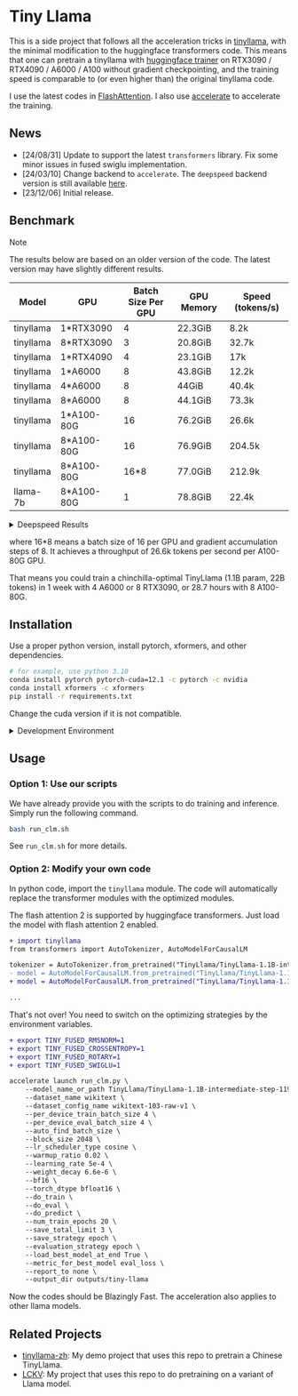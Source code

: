 # Tiny Llama

This is a side project that follows all the acceleration tricks in [tinyllama](https://github.com/jzhang38/TinyLlama), with the minimal modification to the huggingface transformers code. This means that one can pretrain a tinyllama with [huggingface trainer](https://github.com/huggingface/transformers/blob/main/examples/pytorch/language-modeling/run_clm.py) on RTX3090 / RTX4090 / A6000 / A100 without gradient checkpointing, and the training speed is comparable to (or even higher than) the original tinyllama code.

I use the latest codes in [FlashAttention](https://github.com/Dao-AILab/flash-attention/). I also use [accelerate](https://github.com/huggingface/accelerate) to accelerate the training.

## News
- [24/08/31] Update to support the latest  `transformers` library. Fix some minor issues in fused swiglu implementation.
- [24/03/10] Change backend to `accelerate`. The `deepspeed` backend version is still available [here](https://github.com/whyNLP/tinyllama/tree/1694ad94c51a6bf18fc159332944dcee03610798).
- [23/12/06] Initial release.

## Benchmark

> [!NOTE]
> The results below are based on an older version of the code. The latest version may have slightly different results.

| Model     | GPU        | Batch Size Per GPU | GPU Memory | Speed (tokens/s) |
| --------- | ---------- | ------------------ | ---------- | ---------------- |
| tinyllama | 1*RTX3090  | 4                  | 22.3GiB    | 8.2k             |
| tinyllama | 8*RTX3090  | 3                  | 20.8GiB    | 32.7k            |
| tinyllama | 1*RTX4090  | 4                  | 23.1GiB    | 17k              |
| tinyllama | 1*A6000    | 8                  | 43.8GiB    | 12.2k            |
| tinyllama | 4*A6000    | 8                  | 44GiB      | 40.4k            |
| tinyllama | 8*A6000    | 8                  | 44.1GiB    | 73.3k            |
| tinyllama | 1*A100-80G | 16                 | 76.2GiB    | 26.6k            |
| tinyllama | 8*A100-80G | 16                 | 76.9GiB    | 204.5k           |
| tinyllama | 8*A100-80G | 16*8               | 77.0GiB    | 212.9k           |
| llama-7b  | 8*A100-80G | 1                  | 78.8GiB    | 22.4k            |

<details>
<summary>Deepspeed Results</summary>

| Model     | GPU        | Batch Size Per GPU | GPU Memory | Speed (tokens/s) |
| --------- | ---------- | ------------------ | ---------- | ---------------- |
| tinyllama | 8*RTX3090  | 4                  | 16.3G      | 36k              |
| tinyllama | 4*A6000    | 8                  | 30G        | 35k              |
| tinyllama | 4*A6000    | 12                 | 39G        | 40k              |
| tinyllama | 8*A40      | 8                  | 30G        | 86k              |
| tinyllama | 8*A40      | 12                 | 39G        | 92k              |
| llama-7b  | 8*A40      | 1                  | 39.5G      | 4.7k             |
| llama-7b  | 8*A100-80G | 4                  | 60G        | 18k              |
</details>

where 16*8 means a batch size of 16 per GPU and gradient accumulation steps of 8. It achieves a throughput of 26.6k tokens per second per A100-80G GPU.

That means you could train a chinchilla-optimal TinyLlama (1.1B param, 22B tokens) in 1 week with 4 A6000 or 8 RTX3090, or 28.7 hours with 8 A100-80G.

## Installation

Use a proper python version, install pytorch, xformers, and other dependencies.

```sh
# for example, use python 3.10
conda install pytorch pytorch-cuda=12.1 -c pytorch -c nvidia
conda install xformers -c xformers
pip install -r requirements.txt
```

Change the cuda version if it is not compatible.

<details>
<summary>Development Environment</summary>

The current implementation is developed using python 3.12.4.

```sh
# install pytorch (2.5.0 nightly)
conda install pytorch pytorch-cuda=12.1 -c pytorch-nightly -c nvidia

# install xFormers
# (Optional) Makes the build much faster
pip install ninja
# Set TORCH_CUDA_ARCH_LIST if running and building on different GPU types
pip install -v -U git+https://github.com/facebookresearch/xformers.git@main#egg=xformers
# (this can take dozens of minutes)

# install other dependencies like transformers, accelerate, etc.
pip install -r requirements.txt
```

> [!NOTE]
> I am using pytorch nightly build since I want to use FlexAttention. Feel free to use the stable version of [PyTorch](https://pytorch.org/get-started/locally/). If so, you can install [xFormers](https://github.com/facebookresearch/xformers) by `conda install xformers -c xformers`.

</details>

## Usage

### Option 1: Use our scripts

We have already provide you with the scripts to do training and inference. Simply run the following command.

```sh
bash run_clm.sh
```

See `run_clm.sh` for more details.

### Option 2: Modify your own code

In python code, import the `tinyllama` module. The code will automatically replace the transformer modules with the optimized modules.

The flash attention 2 is supported by huggingface transformers. Just load the model with flash attention 2 enabled.

```diff
+ import tinyllama
from transformers import AutoTokenizer, AutoModelForCausalLM

tokenizer = AutoTokenizer.from_pretrained("TinyLlama/TinyLlama-1.1B-intermediate-step-1195k-token-2.5T")
- model = AutoModelForCausalLM.from_pretrained("TinyLlama/TinyLlama-1.1B-intermediate-step-1195k-token-2.5T")
+ model = AutoModelForCausalLM.from_pretrained("TinyLlama/TinyLlama-1.1B-intermediate-step-1195k-token-2.5T", attn_implementation="flash_attention_2")

...
```

That's not over! You need to switch on the optimizing strategies by the environment variables. 

```diff
+ export TINY_FUSED_RMSNORM=1
+ export TINY_FUSED_CROSSENTROPY=1
+ export TINY_FUSED_ROTARY=1
+ export TINY_FUSED_SWIGLU=1

accelerate launch run_clm.py \
    --model_name_or_path TinyLlama/TinyLlama-1.1B-intermediate-step-1195k-token-2.5T \
    --dataset_name wikitext \
    --dataset_config_name wikitext-103-raw-v1 \
    --per_device_train_batch_size 4 \
    --per_device_eval_batch_size 4 \
    --auto_find_batch_size \
    --block_size 2048 \
    --lr_scheduler_type cosine \
    --warmup_ratio 0.02 \
    --learning_rate 5e-4 \
    --weight_decay 6.6e-6 \
    --bf16 \
    --torch_dtype bfloat16 \
    --do_train \
    --do_eval \
    --do_predict \
    --num_train_epochs 20 \
    --save_total_limit 3 \
    --save_strategy epoch \
    --evaluation_strategy epoch \
    --load_best_model_at_end True \
    --metric_for_best_model eval_loss \
    --report_to none \
    --output_dir outputs/tiny-llama
```

Now the codes should be Blazingly Fast. The acceleration also applies to other llama models.


## Related Projects
- [tinyllama-zh](https://github.com/whyNLP/tinyllama-zh): My demo project that uses this repo to pretrain a Chinese TinyLlama.
- [LCKV](https://github.com/whyNLP/LCKV): My project that uses this repo to do pretraining on a variant of Llama model.
